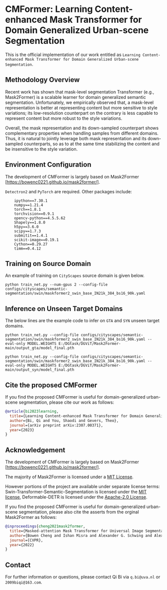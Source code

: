 # CMFormer: Learning Content-enhanced Mask Transformer for Domain Generalized Urban-scene Segmentation

This is the official implementation of our work entitled as ```Learning Content-enhanced Mask Transformer for Domain Generalized Urban-scene Segmentation```.

## Methodology Overview

Recent work has shown that mask-level segmentation Transformer (e.g., Mask2Former) is a scalable learner for domain generalized semantic segmentation. Unfortunately, we empirically observed that, a mask-level representation is better at representing content but more sensitive to style variations; its low-resolution counterpart on the contrary is less capable to represent content but more robust to the style variations.

Overall, the mask representation and its down-sampled counterpart shows complementary properties when handling samples from different domains. Thus, it is natural to jointly
leverage both mask representation and its down-sampled counterparts, so as to at the same time stabilizing the content and be insensitive to the style variation.

## Environment Configuration
The development of CMFormer is largely based on Mask2Former [https://bowenc0221.github.io/mask2former/].

```Detectron2``` and ```PyTorch``` are required. Other packages include:
```
    ipython==7.30.1
    numpy==1.21.4
    torch==1.8.1
    torchvision==0.9.1
    opencv-python==4.5.5.62
    Shapely==1.8.0
    h5py==3.6.0
    scipy==1.7.3
    submitit==1.4.1
    scikit-image==0.19.1
    Cython==0.29.27
    timm==0.4.12
```

## Training on Source Domain
An example of training on ```CityScapes``` source domain is given below.

```
python train_net.py --num-gpus 2 --config-file configs/cityscapes/semantic-segmentation/swin/maskformer2_swin_base_IN21k_384_bs16_90k.yaml
```

## Inference on Unseen Target Domains

The below lines are the example code to infer on ```GTA``` and ```SYN``` unseen target domains.
```
python train_net.py --config-file configs/cityscapes/semantic-segmentation/swin/maskformer2_swin_base_IN21k_384_bs16_90k.yaml --eval-only MODEL.WEIGHTS E:/DGtask/DGViT/Mask2Former-main/output_gta/model_final.pth
```
```
python train_net.py --config-file configs/cityscapes/semantic-segmentation/swin/maskformer2_swin_base_IN21k_384_bs16_90k.yaml --eval-only MODEL.WEIGHTS E:/DGtask/DGViT/Mask2Former-main/output_syn/model_final.pth
```

## Cite the proposed CMFormer

If you find the proposed CMFormer is useful for domain-generalized urban-scene segmentation, please cite our work as follows:

```BibTeX
@article{bi2023learning,
  title={Learning Content-enhanced Mask Transformer for Domain Generalized Urban-Scene Segmentation},
  author={Bi, Qi and You, Shaodi and Gevers, Theo},
  journal={arXiv preprint arXiv:2307.00371},
  year={2023}
}
```

## Acknowledgement

The development of CMFormer is largely based on Mask2Former [https://bowenc0221.github.io/mask2former/].

The majority of Mask2Former is licensed under a [MIT License](LICENSE).

However portions of the project are available under separate license terms: Swin-Transformer-Semantic-Segmentation is licensed under the [MIT license](https://github.com/SwinTransformer/Swin-Transformer-Semantic-Segmentation/blob/main/LICENSE), Deformable-DETR is licensed under the [Apache-2.0 License](https://github.com/fundamentalvision/Deformable-DETR/blob/main/LICENSE).

If you find the proposed CMFormer is useful for domain-generalized urban-scene segmentation, please also cite the asserts from the orginal Mask2Former as follows:

```BibTeX
@inproceedings{cheng2021mask2former,
  title={Masked-attention Mask Transformer for Universal Image Segmentation},
  author={Bowen Cheng and Ishan Misra and Alexander G. Schwing and Alexander Kirillov and Rohit Girdhar},
  journal={CVPR},
  year={2022}
}
```

## Contact

For further information or questions, please contact Qi Bi via ```q.bi@uva.nl``` or ```2009biqi@163.com```.

